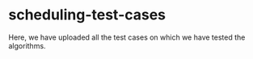 # scheduling-test-cases
Here, we have uploaded all the test cases on which we have tested the algorithms.
